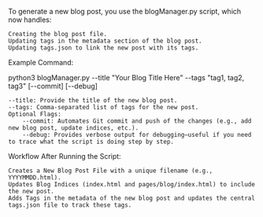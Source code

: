 To generate a new blog post, you use the blogManager.py script, which now handles:

    Creating the blog post file.
    Updating tags in the metadata section of the blog post.
    Updating tags.json to link the new post with its tags.

Example Command:

python3 blogManager.py --title "Your Blog Title Here" --tags "tag1, tag2, tag3" [--commit] [--debug]

    --title: Provide the title of the new blog post.
    --tags: Comma-separated list of tags for the new post.
    Optional Flags:
        --commit: Automates Git commit and push of the changes (e.g., add new blog post, update indices, etc.).
        --debug: Provides verbose output for debugging—useful if you need to trace what the script is doing step by step.

Workflow After Running the Script:

    Creates a New Blog Post File with a unique filename (e.g., YYYYMMDD.html).
    Updates Blog Indices (index.html and pages/blog/index.html) to include the new post.
    Adds Tags in the metadata of the new blog post and updates the central tags.json file to track these tags.

